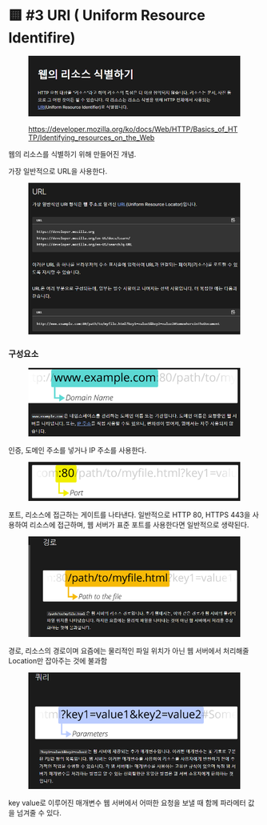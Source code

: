 # 🟨 #3 URI ( Uniform Resource Identifire)

<figure><img src="../.gitbook/assets/image.png" alt=""><figcaption><p><a href="https://developer.mozilla.org/ko/docs/Web/HTTP/Basics_of_HTTP/Identifying_resources_on_the_Web">https://developer.mozilla.org/ko/docs/Web/HTTP/Basics_of_HTTP/Identifying_resources_on_the_Web</a></p></figcaption></figure>

웹의  리소스를 식별하기 위해 만들어진 개념.

가장 일반적으로 URL을 사용한다.

<figure><img src="../.gitbook/assets/image (1).png" alt=""><figcaption></figcaption></figure>

### 구성요소

<figure><img src="../.gitbook/assets/image (2).png" alt=""><figcaption></figcaption></figure>

인증, 도메인 주소를 넣거나 IP 주소를 사용한다.

<figure><img src="../.gitbook/assets/image (3).png" alt=""><figcaption></figcaption></figure>

포트, 리소스에 접근하는 게이트를 나타낸다. 일반적으로 HTTP 80, HTTPS 443을 사용하여 리소스에 접근하며,  웹  서버가 표준 포트를 사용한다면 일반적으로 생략된다.

<figure><img src="../.gitbook/assets/image (4).png" alt=""><figcaption></figcaption></figure>

경로, 리소스의 경로이며 요즘에는 물리적인 파일 위치가 아닌 웹 서버에서 처리해줄 Location만 잡아주는 것에 불과함

<figure><img src="../.gitbook/assets/image (5).png" alt=""><figcaption></figcaption></figure>

key value로 이루어진 매개변수 웹 서버에서 어떠한 요청을 보낼 때 함께 파라메터 값을 넘겨줄 수 있다.

